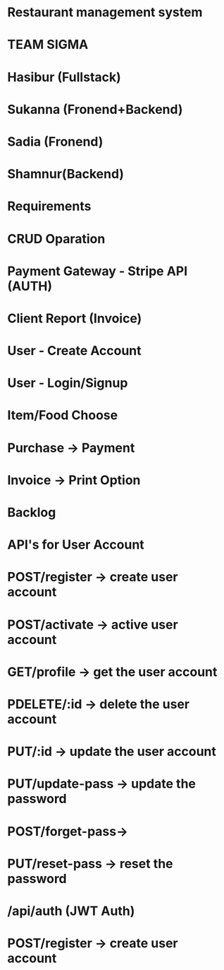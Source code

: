 # Restaurant management system

# TEAM SIGMA
# Hasibur (Fullstack)
# Sukanna (Fronend+Backend)
# Sadia (Fronend)
# Shamnur(Backend)

# Requirements
# CRUD Oparation
# Payment Gateway - Stripe API (AUTH)
# Client Report (Invoice)
# User - Create Account
# User - Login/Signup
# Item/Food Choose
# Purchase -> Payment
# Invoice -> Print Option


# Backlog
# API's for User Account
# POST/register   ->   create user account
# POST/activate   ->   active user account
# GET/profile     ->   get the user account
# PDELETE/:id     ->   delete the user account
# PUT/:id         ->   update the user account
# PUT/update-pass ->   update the password
# POST/forget-pass->   
# PUT/reset-pass  ->   reset the password

# /api/auth (JWT Auth)
# POST/register   ->   create user account